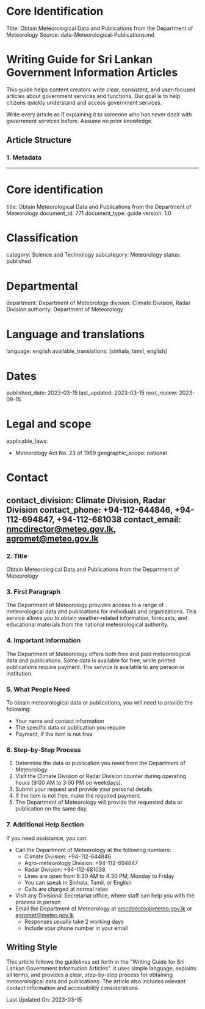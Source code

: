 # Core Identification
Title: Obtain Meteorological Data and Publications from the Department of Meteorology
Source: data-Meteorological-Publications.md

# Writing Guide for Sri Lankan Government Information Articles

This guide helps content creators write clear, consistent, and user-focused articles about government services and functions. Our goal is to help citizens quickly understand and access government services.

Write every article as if explaining it to someone who has never dealt with government services before. Assume no prior knowledge.

## Article Structure

### 1. Metadata

---
# Core identification
title: Obtain Meteorological Data and Publications from the Department of Meteorology
document_id: 771
document_type: guide
version: 1.0

# Classification
category: Science and Technology
subcategory: Meteorology
status: published

# Departmental
department: Department of Meteorology
division: Climate Division, Radar Division
authority: Department of Meteorology

# Language and translations
language: english
available_translations: [sinhala, tamil, english]

# Dates
published_date: 2023-03-15
last_updated: 2023-03-15
next_review: 2023-09-15

# Legal and scope
applicable_laws:
 - Meteorology Act No. 23 of 1969
geographic_scope: national

# Contact
contact_division: Climate Division, Radar Division
contact_phone: +94-112-644846, +94-112-694847, +94-112-681038
contact_email: nmcdirector@meteo.gov.lk, agromet@meteo.gov.lk
---

### 2. Title

Obtain Meteorological Data and Publications from the Department of Meteorology

### 3. First Paragraph

The Department of Meteorology provides access to a range of meteorological data and publications for individuals and organizations. This service allows you to obtain weather-related information, forecasts, and educational materials from the national meteorological authority.

### 4. Important Information

The Department of Meteorology offers both free and paid meteorological data and publications. Some data is available for free, while printed publications require payment. The service is available to any person or institution.

### 5. What People Need

To obtain meteorological data or publications, you will need to provide the following:
- Your name and contact information
- The specific data or publication you require
- Payment, if the item is not free

### 6. Step-by-Step Process

1. Determine the data or publication you need from the Department of Meteorology.
2. Visit the Climate Division or Radar Division counter during operating hours (9:00 AM to 3:00 PM on weekdays).
3. Submit your request and provide your personal details.
4. If the item is not free, make the required payment.
5. The Department of Meteorology will provide the requested data or publication on the same day.

### 7. Additional Help Section

If you need assistance, you can:
- Call the Department of Meteorology at the following numbers:
    - Climate Division: +94-112-644846
    - Agro-meteorology Division: +94-112-694847
    - Radar Division: +94-112-681038
    - Lines are open from 8:30 AM to 4:30 PM, Monday to Friday
    - You can speak in Sinhala, Tamil, or English
    - Calls are charged at normal rates
- Visit any Divisional Secretariat office, where staff can help you with the process in person
- Email the Department of Meteorology at nmcdirector@meteo.gov.lk or agromet@meteo.gov.lk
    - Responses usually take 2 working days
    - Include your phone number in your email

## Writing Style

This article follows the guidelines set forth in the "Writing Guide for Sri Lankan Government Information Articles". It uses simple language, explains all terms, and provides a clear, step-by-step process for obtaining meteorological data and publications. The article also includes relevant contact information and accessibility considerations.

Last Updated On: 2023-03-15